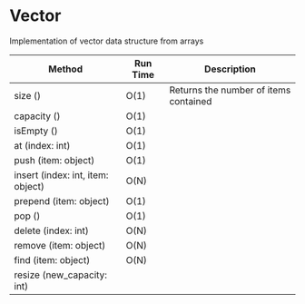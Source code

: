 # Vector
Implementation of vector data structure from arrays

| Method      | Run Time        | Description|
| ----------- | --------------- | --------- |
| size ()                           | O(1) | Returns the number of items contained      | 
| capacity ()                       | O(1) |  | 
| isEmpty ()                        | O(1) |    |
| at (index: int)                   | O(1) |    |
| push (item: object)               | O(1) |    |
| insert (index: int, item: object) | O(N) |    |
| prepend (item: object)            | O(1) |    |
| pop ()                            | O(1) |    |
| delete (index: int)               | O(N) |    |
| remove (item: object)             | O(N) |    |
| find (item: object)               | O(N) |    |
| resize (new_capacity: int)        |  |    | 
